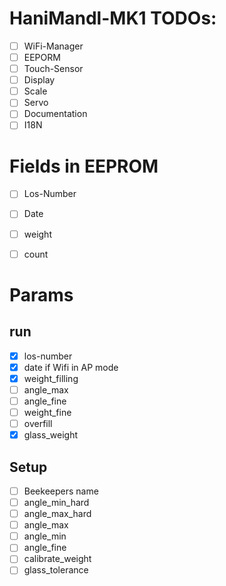 # HaniMandl-MK1 TODOs:

- [ ] WiFi-Manager
- [ ] EEPORM
- [ ] Touch-Sensor
- [ ] Display
- [ ] Scale
- [ ] Servo
- [ ] Documentation
- [ ] I18N

# Fields in EEPROM

- [ ] Los-Number
- [ ] Date
- [ ] weight
- [ ] count


# Params

## run

- [x] los-number
- [x] date if Wifi in AP mode
- [x] weight_filling
- [ ] angle_max
- [ ] angle_fine
- [ ] weight_fine
- [ ] overfill
- [x] glass_weight

## Setup

- [ ] Beekeepers name
- [ ] angle_min_hard
- [ ] angle_max_hard
- [ ] angle_max
- [ ] angle_min
- [ ] angle_fine
- [ ] calibrate_weight
- [ ] glass_tolerance
